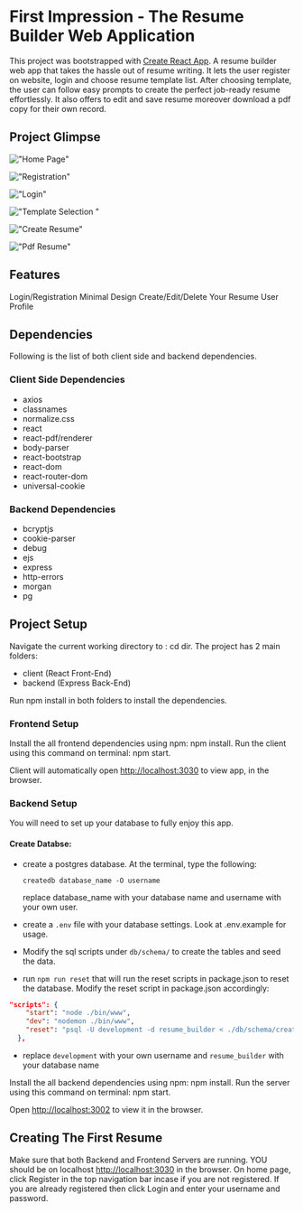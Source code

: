 # First Impression - The Resume Builder Web Application

This project was bootstrapped with [Create React App](https://github.com/facebook/create-react-app).
A resume builder web app that takes the hassle out of resume writing. It lets the user register on website, login and choose resume template list. After choosing template, the user can follow easy prompts to create the perfect job-ready resume effortlessly. It also offers to edit and save resume moreover download a pdf copy for their own record.

## Project Glimpse
!["Home Page"](https://github.com/Nidz01/Resume_Builder_App/tree/master/docs/Home.png?raw=true)

!["Registration"](https://github.com/Nidz01/Resume_Builder_App/tree/master/docs/Registration.gif?raw=true)

!["Login"](https://github.com/Nidz01/Resume_Builder_App/tree/master/docs/Login.gif?raw=true)

!["Template Selection "](https://github.com/Nidz01/Resume_Builder_App/tree/master/docs/Template.gif?raw=true)

!["Create Resume"](https://github.com/Nidz01/Resume_Builder_App/tree/master/docs/Create_Resume.gif?raw=true)

!["Pdf Resume"](https://github.com/Nidz01/Resume_Builder_App/tree/master/docs/pdf_Resume.gif?raw=true)

## Features
Login/Registration
Minimal Design
Create/Edit/Delete Your Resume
User Profile

## Dependencies
Following is the list of both client side and backend dependencies.

### Client Side Dependencies
  - axios
  - classnames
  - normalize.css
  - react
  - react-pdf/renderer
  - body-parser
  - react-bootstrap
  - react-dom
  - react-router-dom
  - universal-cookie

### Backend Dependencies
  - bcryptjs
  - cookie-parser
  - debug
  - ejs
  - express
  - http-errors
  - morgan
  - pg

## Project Setup
Navigate the current working directory to : cd dir.
The project has 2 main folders:

 - client (React Front-End)
 - backend (Express Back-End)

  Run npm install in both folders to install the dependencies.

### Frontend Setup
Install the all frontend dependencies using npm: npm install.
Run the client using this command on terminal: npm start.

Client will automatically open [http://localhost:3030](http://localhost:3002) to view app, in the browser.

### Backend Setup

You will need to set up your database to fully enjoy this app.
#### Create Databse:
- create a postgres database. At the terminal, type the following:

  `createdb database_name -O username`

  replace database_name with your database name and username with your own user.

- create a `.env` file with your database settings. Look at .env.example for usage.


- Modify the sql scripts under `db/schema/` to create the tables and seed the data.

- run `npm run reset` that will run the reset scripts in package.json to reset the database. Modify the reset script in package.json accordingly:

```json
"scripts": {
    "start": "node ./bin/www",
    "dev": "nodemon ./bin/www",
    "reset": "psql -U development -d resume_builder < ./db/schema/create.sql && psql -U development -d resume_builder < ./db/schema/seed.sql"
  },
```
- replace `development` with your own username and `resume_builder` with your database name


Install the all backend dependencies using npm: npm install.
Run the server using this command on terminal: npm start.

Open [http://localhost:3002](http://localhost:3002) to view it in the browser.

## Creating The First Resume
Make sure that both Backend and Frontend Servers are running.
YOU should be on localhost [http://localhost:3030](http://localhost:3002) in the browser.
On home page, click Register in the top navigation bar incase if you are not registered.
If you are already registered then click Login and enter your username and password.


